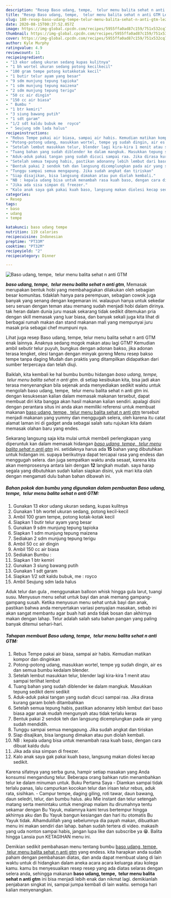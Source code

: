```yaml
---
description: "Resep Baso udang, tempe,  telur menu balita sehat n anti GTM Lezat"
title: "Resep Baso udang, tempe,  telur menu balita sehat n anti GTM Lezat"
slug: 180-resep-baso-udang-tempe-telur-menu-balita-sehat-n-anti-gtm-lezat
date: 2020-08-15T00:37:52.057Z
image: https://img-global.cpcdn.com/recipes/5955ffa0ad87c159/751x532cq70/baso-udang-tempe-telur-menu-balita-sehat-n-anti-gtm-foto-resep-utama.jpg
thumbnail: https://img-global.cpcdn.com/recipes/5955ffa0ad87c159/751x532cq70/baso-udang-tempe-telur-menu-balita-sehat-n-anti-gtm-foto-resep-utama.jpg
cover: https://img-global.cpcdn.com/recipes/5955ffa0ad87c159/751x532cq70/baso-udang-tempe-telur-menu-balita-sehat-n-anti-gtm-foto-resep-utama.jpg
author: Kyle Murphy
ratingvalue: 4.9
reviewcount: 11
recipeingredient:
- "13 ekor udang ukuran sedang kupas kulitnya"
- "1 bh wortel ukuran sedang potong kecilkecil"
- "100 gram tempe potong kotakkotak kecil"
- "1 butir telur ayam yang besar"
- "9 sdm munjung tepung tapioka"
- "1 sdm munjung tepung maizena"
- "2 sdm munjung tepung terigu"
- "50 cc air dingin"
- "150 cc air biasa"
- " Bumbu "
- "1 btr kemiri"
- "3 siung bawang putih"
- "1 sdt garam"
- "1/2 sdt kaldu bubuk me  royco"
- " Seujung sdm lada halus"
recipeinstructions:
- "Rebus Tempe pakai air biasa, sampai air habis. Kemudian matikan kompor dan dinginkan"
- "Potong-potong udang, masukkan wortel, tempe yg sudah dingin, air es dan semua bumbu kedalam blender."
- "Setelah lembut masukkan telur, blender lagi kira-kira 1 menit atau sampai terlihat lembut"
- "Tuang bahan yang sudah diblender ke dalam mangkuk. Masukkan tepung sedikit demi sedikit"
- "Aduk-aduk pakai tangan yang sudah dicuci sampai raa. Jika dirasa kurang garam boleh ditambahkan"
- "Setelah semua tepung habis, pastikan adonanny lebih lembut dari baso biasa agar anak mudah mengunyah atau tidak terlalu keras"
- "Bentuk pakai 2 sendok teh dan langsung dicemplungkan pada air yang sudah mendidih."
- "Tunggu sampai semua mengapung. Jika sudah angkat dan tiriskan"
- "Siap disajikan, bisa langsung dimakan atau pun diolah kembali."
- "NB : kepala udang bisa untuk menambah rasa kuah baso, dengan cara dibuat kaldu dulu"
- "Jika ada sisa simpan di freezer."
- "Kalo anak saya gak pakai kuah baso, langsung makan diolesi kecap sedikit."
categories:
- Resep
tags:
- baso
- udang
- tempe

katakunci: baso udang tempe 
nutrition: 119 calories
recipecuisine: Indonesian
preptime: "PT33M"
cooktime: "PT32M"
recipeyield: "2"
recipecategory: Dinner

---
```



![Baso udang, tempe,  telur menu balita sehat n anti GTM](https://img-global.cpcdn.com/recipes/5955ffa0ad87c159/751x532cq70/baso-udang-tempe-telur-menu-balita-sehat-n-anti-gtm-foto-resep-utama.jpg)

<b><i>baso udang, tempe,  telur menu balita sehat n anti gtm</i></b>, Memasak merupakan bentuk hobi yang membahagiakan dilakukan oleh sebagian besar komunitas. tidaklah hanya para perempuan, sebagian cowok juga banyak yang senang dengan kegemaran ini. walaupun hanya untuk sekedar seru seruan dengan teman atau memang sudah menjadi hobi dalam dirinya. tak heran dalam dunia juru masak sekarang tidak sedikit ditemukan pria dengan skill memasak yang luar biasa, dan banyak sekali juga kita lihat di berbagai rumah makan dan stand makanan mall yang mempunyai juru masak pria sebagai chef mumpuni nya.

Lihat juga resep Baso udang, tempe, telur menu balita sehat n anti GTM enak lainnya. Anaknya sedang mogok makan atau lagi GTM? Kemudian ambil sebutir telur puyuh, bungkus dengan adonan bakso, jika adonan terasa lengket, olesi tangan dengan minyak goreng Menu resep bakso tempe tanpa daging Mudah dan praktis yang ditampilkan didapatkan dari sumber terpercaya dan telah diuji.

Baiklah, kita kembali ke hal bumbu bumbu hidangan <i>baso udang, tempe,  telur menu balita sehat n anti gtm</i>. di setiap kesibukan kita, bisa jadi akan terasa menyenangkan bila sejenak anda menyediakan sedikit waktu untuk mengolah baso udang, tempe,  telur menu balita sehat n anti gtm ini. dengan kesuksesan kalian dalam memasak makanan tersebut, dapat membuat diri kita bangga akan hasil makanan kalian sendiri. apalagi disini dengan perantara situs ini anda akan memiliki referensi untuk membuat makanan <u>baso udang, tempe,  telur menu balita sehat n anti gtm</u> tersebut menjadi makanan yang yummy dan menggugah selera, oleh karena itu catat alamat laman ini di gadget anda sebagai salah satu rujukan kita dalam memasak olahan baru yang endes.


Sekarang langsung saja kita mulai untuk membeli perlengkapan yang diperuntuk kan dalam memasak hidangan <u><i>baso udang, tempe,  telur menu balita sehat n anti gtm</i></u> ini. setidaknya harus ada <b>15</b> bahan yang dibutuhkan untuk hidangan ini. supaya berikutnya dapat tercapai rasa yang endess dan menggugah selera. dan juga sempatkan waktu anda sesaat, karena kita akan memprosesnya antara lain dengan <b>12</b> langkah mudah. saya harap segala yang dibutuhkan sudah kalian siapkan disini, yuk mari kita olah dengan mengamati dulu bahan bahan dibawah ini.

<!--inarticleads1-->

##### Bahan pokok dan bumbu yang digunakan dalam pembuatan Baso udang, tempe,  telur menu balita sehat n anti GTM:

1. Gunakan 13 ekor udang ukuran sedang, kupas kulitnya
1. Gunakan 1 bh wortel ukuran sedang, potong kecil-kecil
1. Ambil 100 gram tempe, potong kotak-kotak kecil
1. Siapkan 1 butir telur ayam yang besar
1. Gunakan 9 sdm munjung tepung tapioka
1. Siapkan 1 sdm munjung tepung maizena
1. Sediakan 2 sdm munjung tepung terigu
1. Ambil 50 cc air dingin
1. Ambil 150 cc air biasa
1. Sediakan  Bumbu :
1. Siapkan 1 btr kemiri
1. Gunakan 3 siung bawang putih
1. Gunakan 1 sdt garam
1. Siapkan 1/2 sdt kaldu bubuk, me : royco
1. Ambil  Seujung sdm lada halus


Aduk telur dan gula , menggunakan balloon whisk hingga gula larut, tuangi susu. Menyusun menu sehat untuk bayi dan anak memang gampang-gampang susah. Ketika menyusun menu sehat untuk bayi dan anak, pastikan bahwa anda menyertakan variasi penyajian masakan, sebab ini akan sangat membantu agar buah hati anda tidak bosan dan akhirnya makan dengan lahap. Telur adalah salah satu bahan pangan yang paling banyak ditemui sehari-hari. 

<!--inarticleads2-->

##### Tahapan membuat Baso udang, tempe,  telur menu balita sehat n anti GTM:

1. Rebus Tempe pakai air biasa, sampai air habis. Kemudian matikan kompor dan dinginkan
1. Potong-potong udang, masukkan wortel, tempe yg sudah dingin, air es dan semua bumbu kedalam blender.
1. Setelah lembut masukkan telur, blender lagi kira-kira 1 menit atau sampai terlihat lembut
1. Tuang bahan yang sudah diblender ke dalam mangkuk. Masukkan tepung sedikit demi sedikit
1. Aduk-aduk pakai tangan yang sudah dicuci sampai raa. Jika dirasa kurang garam boleh ditambahkan
1. Setelah semua tepung habis, pastikan adonanny lebih lembut dari baso biasa agar anak mudah mengunyah atau tidak terlalu keras
1. Bentuk pakai 2 sendok teh dan langsung dicemplungkan pada air yang sudah mendidih.
1. Tunggu sampai semua mengapung. Jika sudah angkat dan tiriskan
1. Siap disajikan, bisa langsung dimakan atau pun diolah kembali.
1. NB : kepala udang bisa untuk menambah rasa kuah baso, dengan cara dibuat kaldu dulu
1. Jika ada sisa simpan di freezer.
1. Kalo anak saya gak pakai kuah baso, langsung makan diolesi kecap sedikit.


Karena sifatnya yang serba guna, hampir setiap masakan yang Anda konsumsi mengandung telur. Beberapa orang bahkan rutin menambahkan telur ke dalam minuman untuk. Buku Pertama Saya - Diamkan sampai tidak terlalu panas, lalu campurkan kocokan telur dan irisan telur rebus, aduk rata, sisihkan. - Campur tempe, daging giling, roti tawar, daun bawang, daun seledri, telur, dan bumbu halus. aku Mie instant dan telur setengah matang serta memintaku untuk menginap malam itu dirumahnya tentu sekamar dengan Bu Yayuk, malamnya kami terus bertempur hingga akhirnya aku dan Bu Yayuk bangun kesiangan dan hari itu otomatis Bu Yayuk tidak. Alhamdulillah yang sebelumnya dia payah makan, dibuatkan menu ini makan sendiri dan lahap. bahan sudah tertera di video. makasih yang uda nonton sampai habis, jangan lupa like dan subscribe ya 😁. Balita hingga Lansia pun KETAGIHAN menu ini. 

Demikian sedikit pembahasan menu tentang bumbu <u>baso udang, tempe,  telur menu balita sehat n anti gtm</u> yang endess. kita harapkan anda sudah paham dengan pembahasan diatas, dan anda dapat membuat ulang di lain waktu untuk di hidangkan dalam aneka acara acara keluarga atau kolega kamu. kamu bs menyesuaikan resep resep yang ada diatas selaras dengan selera anda, sehingga makanan <b>baso udang, tempe,  telur menu balita sehat n anti gtm</b> ini bisa menjadi lebih enak dan nikmat lagi. demikianlah penjabaran singkat ini, sampai jumpa kembali di lain waktu. semoga hari kalian menyenangkan.
